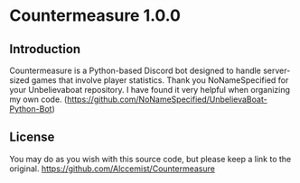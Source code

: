 # Countermeasure 1.0.0
## Introduction
Countermeasure is a Python-based Discord bot designed to handle server-sized games that involve player statistics.
Thank you NoNameSpecified for your Unbelievaboat repository. I have found it very helpful when organizing my own code.
(https://github.com/NoNameSpecified/UnbelievaBoat-Python-Bot)

## License
You may do as you wish with this source code, but please keep a link to the original.
https://github.com/Alccemist/Countermeasure
